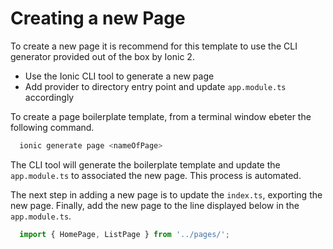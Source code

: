 # Creating a new Page

To create a new page it is recommend for this template to use the CLI generator provided out of the box by Ionic 2.

+ Use the Ionic CLI tool to generate a new page
+ Add provider to directory entry point and update `app.module.ts` accordingly

To create a page boilerplate template, from a terminal window ebeter the following command.

```bash
  ionic generate page <nameOfPage>
```

The CLI tool will generate the boilerplate template and update the `app.module.ts` to associated the new page. This process is automated.

The next step in adding a new page is to update the `index.ts`, exporting the new page. Finally, add the new page to the line displayed below in the `app.module.ts`.

```typescript
  import { HomePage, ListPage } from '../pages/';
```